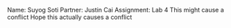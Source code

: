 Name: Suyog Soti
Partner: Justin Cai
Assignment: Lab 4
This might cause a conflict
Hope this actually causes a conflict
